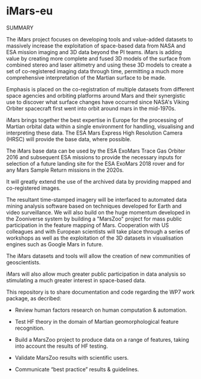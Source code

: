 # iMars-eu
SUMMARY

The iMars project focuses on developing tools and value-added datasets to massively increase the exploitation of space-based data from NASA and ESA mission imaging and 3D data beyond the PI teams. iMars is adding value by creating more complete and fused 3D models of the surface from combined stereo and laser altimetry and using these 3D models to create a set of co-registered imaging data through time, permitting a much more comprehensive interpretation of the Martian surface to be made.

Emphasis is placed on the co-registration of multiple datasets from different space agencies and orbiting platforms around Mars and their synergistic use to discover what surface changes have occurred since NASA's Viking Orbiter spacecraft first went into orbit around mars in the mid-1970s.

iMars brings together the best expertise in Europe for the processing of Martian orbital data within a single environment for handling, visualising and interpreting these data. The ESA Mars Express High Resolution Camera (HRSC) will provide the base data, where possible.

The iMars base data can be used by the ESA ExoMars Trace Gas Orbiter 2016 and subsequent ESA missions to provide the necessary inputs for selection of a future landing site for the ESA ExoMars 2018 rover and for any Mars Sample Return missions in the 2020s.

It will greatly extend the use of the archived data by providing mapped and co-registered images.

The resultant time-stamped imagery will be interfaced to automated data mining analysis software based on techniques developed for Earth and video surveillance. We will also build on the huge momentum developed in the Zooniverse system by building a "MarsZoo" project for mass public participation in the feature mapping of Mars. Cooperation with US colleagues and with European scientists will take place through a series of workshops as well as the exploitation of the 3D datasets in visualisation engines such as Google Mars in future.

The iMars datasets and tools will allow the creation of new communities of geoscientists.

iMars will also allow much greater public participation in data analysis so stimulating a much greater interest in space-based data.

This repository is to share documentation and code regarding the WP7 work package, as decribed:

- Review human factors research on human computation & automation.

- Test HF theory in the domain of Martian geomorphological feature recognition.

- Build a MarsZoo project to produce data on a range of features, taking into account the results of HF testing.

- Validate MarsZoo results with scientific users.

- Communicate “best practice” results & guidelines.
